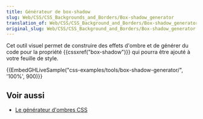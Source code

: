 ```yaml
---
title: Générateur de box-shadow
slug: Web/CSS/CSS_Backgrounds_and_Borders/Box-shadow_generator
translation_of: Web/CSS/CSS_Background_and_Borders/Box-shadow_generator
original_slug: Web/CSS/CSS_Background_and_Borders/Box-shadow_generator
---
```


Cet outil visuel permet de construire des effets d'ombre et de générer du code pour la propriété {{cssxref("box-shadow")}} qui pourra être ajouté à votre feuille de style.

{{EmbedGHLiveSample("css-examples/tools/box-shadow-generator/", '100%', 900)}}

## Voir aussi

- [Le générateur d'ombres CSS](https://cssgenerator.org/box-shadow-css-generator.html)
